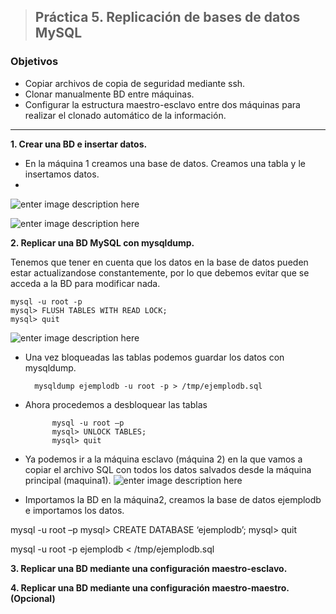 
> ## Práctica 5. Replicación de bases de datos MySQL
###  **Objetivos**

- Copiar archivos de copia de seguridad mediante ssh.
- Clonar manualmente BD entre máquinas.
- Configurar la estructura maestro-esclavo entre dos máquinas para realizar el
clonado automático de la información.

_______________________________________________________________________________________________



**1. Crear una BD e insertar datos.**
 - En la máquina 1 creamos una base de datos. Creamos una tabla y le insertamos datos.
 - 
  ![enter image description here](http://i.imgur.com/ORZBiWc.png)
  
  ![enter image description here](http://i.imgur.com/5KNijIx.png)
  
**2. Replicar una BD MySQL con mysqldump.**

Tenemos que tener en cuenta que los datos en la base de datos pueden estar actualizandose constantemente, por lo que debemos evitar que se acceda a la BD para modificar nada.

	mysql -u root -p 
	mysql> FLUSH TABLES WITH READ LOCK;
	mysql> quit
	
![enter image description here](http://i.imgur.com/tSbmkhF.png)

- Una vez bloqueadas las tablas podemos guardar los datos con mysqldump.
		
		mysqldump ejemplodb -u root -p > /tmp/ejemplodb.sql

- Ahora procedemos a desbloquear las tablas

			mysql -u root –p
			mysql> UNLOCK TABLES;
			mysql> quit
			
- Ya podemos ir a la máquina esclavo  (máquina 2) en la que vamos a copiar el archivo SQL con todos los datos salvados desde la máquina principal (maquina1).
![enter image description here](http://i.imgur.com/x8QTcIA.png)

- Importamos la BD en la máquina2, creamos la base de datos ejemplodb e importamos los datos.

mysql -u root –p
mysql> CREATE DATABASE ‘ejemplodb’;
mysql> quit

mysql -u root -p ejemplodb < /tmp/ejemplodb.sql



**3. Replicar una BD mediante una configuración maestro-esclavo.**

**4. Replicar una BD mediante una configuración maestro-maestro. (Opcional)**